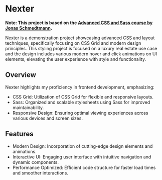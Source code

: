 # Nexter
**Note: This project is based on the [Advanced CSS and Sass course by Jonas Schmedtmann](https://www.udemy.com/course/advanced-css-and-sass/).**

Nexter is a demonstration project showcasing advanced CSS and layout techniques, specifically focusing on CSS Grid and modern design principles.
This styling project is focused on a luxury real estate use case and the design includes various modern hover and click animations on UI elements, elevating the user experience with style and functionality.

## Overview
Nexter highlights my proficiency in frontend development, emphasizing:

- CSS Grid: Utilization of CSS Grid for flexible and responsive layouts.
- Sass: Organized and scalable stylesheets using Sass for improved maintainability.
- Responsive Design: Ensuring optimal viewing experiences across various devices and screen sizes.

## Features
- Modern Design: Incorporation of cutting-edge design elements and animations.
- Interactive UI: Engaging user interface with intuitive navigation and dynamic components.
- Performance Optimized: Efficient code structure for faster load times and smoother interactions.
